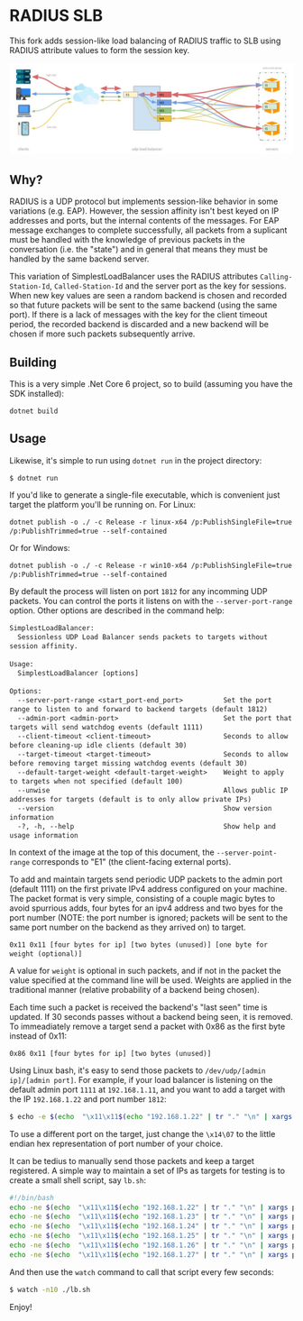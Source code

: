 # RADIUS SLB #

This fork adds session-like load balancing of RADIUS traffic to SLB using RADIUS attribute values to form the session key. 

![bar](udp-slb.jpg)

## Why? ##

RADIUS is a UDP protocol but implements session-like behavior in some variations (e.g. EAP). However, the session affinity isn't best keyed on IP addresses and ports, but the internal contents of the messages.  For EAP message exchanges to complete successfully, all packets from a suplicant must be handled with the knowledge of previous packets in the conversation (i.e. the "state") and in general that means they must be handled by the same backend server.  

This variation of SimplestLoadBalancer uses the RADIUS attributes `Calling-Station-Id`, `Called-Station-Id` and the server port as the key for sessions.  When new key values are seen a random backend is chosen and recorded so that future packets will be sent to the same backend (using the same port).  If there is a lack of messages with the key for the client timeout period, the recorded backend is discarded and a new backend will be chosen if more such packets subsequently arrive. 

## Building ##

This is a very simple .Net Core 6 project, so to build (assuming you have the SDK installed):

```
dotnet build
```

## Usage ##
Likewise, it's simple to run using `dotnet run` in the project directory:

```
$ dotnet run
```

If you'd like to generate a single-file executable, which is convenient just target the platform you'll be running on. For Linux:

```
dotnet publish -o ./ -c Release -r linux-x64 /p:PublishSingleFile=true /p:PublishTrimmed=true --self-contained
```

Or for Windows:

```
dotnet publish -o ./ -c Release -r win10-x64 /p:PublishSingleFile=true /p:PublishTrimmed=true --self-contained
```

By default the process will listen on port `1812` for any incomming UDP packets.  You can control the ports it listens on with the `--server-port-range` option.  Other options are described in the command help:

```
SimplestLoadBalancer:
  Sessionless UDP Load Balancer sends packets to targets without session affinity.

Usage:
  SimplestLoadBalancer [options]

Options:
  --server-port-range <start_port-end_port>          Set the port range to listen to and forward to backend targets (default 1812)
  --admin-port <admin-port>                          Set the port that targets will send watchdog events (default 1111)
  --client-timeout <client-timeout>                  Seconds to allow before cleaning-up idle clients (default 30)
  --target-timeout <target-timeout>                  Seconds to allow before removing target missing watchdog events (default 30)
  --default-target-weight <default-target-weight>    Weight to apply to targets when not specified (default 100)
  --unwise                                           Allows public IP addresses for targets (default is to only allow private IPs)
  --version                                          Show version information
  -?, -h, --help                                     Show help and usage information
```

In context of the image at the top of this document, the `--server-point-range` corresponds to "E1" (the client-facing external ports).

To add and maintain targets send periodic UDP packets to the admin port (default 1111) on the first private IPv4 address configured on your machine.  The packet format is very simple, consisting of a couple magic bytes to avoid spurrious adds, four bytes for an ipv4 address and two byes for the port number (NOTE: the port number is ignored; packets will be sent to the same port number on the backend as they arrived on) to target. 

```
0x11 0x11 [four bytes for ip] [two bytes (unused)] [one byte for weight (optional)]
```

A value for `weight` is optional in such packets, and if not in the packet the value specified at the command line will be used.  Weights are applied in the traditional manner (relative probability of a backend being chosen).  

Each time such a packet is received the backend's "last seen" time is updated. If 30 seconds passes without a backend being seen, it is removed. To immeadiately remove a target send a packet with 0x86 as the first byte instead of 0x11:

```
0x86 0x11 [four bytes for ip] [two bytes (unused)]
```

Using Linux bash, it's easy to send those packets to `/dev/udp/[admin ip]/[admin port]`. For example, if your load balancer is listening on the default admin port `1111` at `192.168.1.11`, and you want to add a target with the IP `192.168.1.22` and port number `1812`:

```bash
$ echo -e $(echo  "\x11\x11$(echo "192.168.1.22" | tr "." "\n" | xargs printf '\\x%02X')\x14\x07") > /dev/udp/192.168.1.11/1111
```
To use a different port on the target, just change the `\x14\07` to the little endian hex representation of port number of your choice.

It can be tedius to manually send those packets and keep a target registered. A simple way to maintain a set of IPs as targets for testing is to create a small shell script, say `lb.sh`:

```bash
#!/bin/bash
echo -ne $(echo  "\x11\x11$(echo "192.168.1.22" | tr "." "\n" | xargs printf '\\x%02X')\x14\x07") > /dev/udp/192.168.1.11/1111
echo -ne $(echo  "\x11\x11$(echo "192.168.1.23" | tr "." "\n" | xargs printf '\\x%02X')\x14\x07") > /dev/udp/192.168.1.11/1111
echo -ne $(echo  "\x11\x11$(echo "192.168.1.24" | tr "." "\n" | xargs printf '\\x%02X')\x14\x07") > /dev/udp/192.168.1.11/1111
echo -ne $(echo  "\x11\x11$(echo "192.168.1.25" | tr "." "\n" | xargs printf '\\x%02X')\x14\x07") > /dev/udp/192.168.1.11/1111
echo -ne $(echo  "\x11\x11$(echo "192.168.1.26" | tr "." "\n" | xargs printf '\\x%02X')\x14\x07") > /dev/udp/192.168.1.11/1111
echo -ne $(echo  "\x11\x11$(echo "192.168.1.27" | tr "." "\n" | xargs printf '\\x%02X')\x14\x07") > /dev/udp/192.168.1.11/1111
```

And then use the `watch` command to call that script every few seconds:

```bash
$ watch -n10 ./lb.sh
```

Enjoy!
